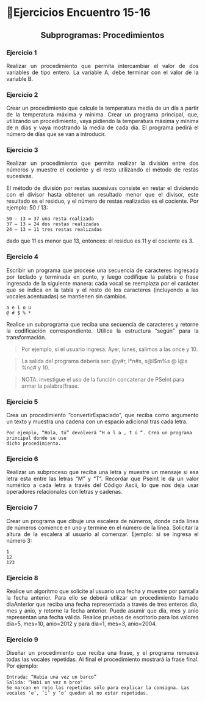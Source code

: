 # 🎏Ejercicios Encuentro 15-16

## <p align="center">Subprogramas: Procedimientos</p>

### Ejercicio 1
<p align="justify">Realizar un procedimiento que permita intercambiar el valor de dos variables de tipo entero.
La variable A, debe terminar con el valor de la variable B.</p>

### Ejercicio 2
<p align="justify">Crear un procedimiento que calcule la temperatura media de un día a partir de la temperatura
máxima y mínima. Crear un programa principal, que, utilizando un procedimiento, vaya
pidiendo la temperatura máxima y mínima de n días y vaya mostrando la media de cada día. El
programa pedirá el número de días que se van a introducir.</p>

### Ejercicio 3
<p align="justify">Realizar un procedimiento que permita realizar la división entre dos números y muestre el
cociente y el resto utilizando el método de restas sucesivas.</p>
<p align="justify">El método de división por restas sucesivas consiste en restar el dividendo con el divisor hasta
obtener un resultado menor que el divisor, este resultado es el residuo, y el número de restas
realizadas es el cociente. Por ejemplo: 50 / 13:</p>

```
50 – 13 = 37 una resta realizada
37 – 13 = 24 dos restas realizadas
24 – 13 = 11 tres restas realizadas
```

<p align="justify">dado que 11 es menor que 13, entonces: el residuo es 11 y el cociente es 3.</p>

### Ejercicio 4
<p align="justify">Escribir un programa que procese una secuencia de caracteres ingresada por teclado y
terminada en punto, y luego codifique la palabra o frase ingresada de la siguiente manera:
cada vocal se reemplaza por el carácter que se indica en la tabla y el resto de los caracteres
(incluyendo a las vocales acentuadas) se mantienen sin cambios.</p>

```
a e i o u
@ # $ % *
```

<p align="justify">Realice un subprograma que reciba una secuencia de caracteres y retorne la codificación
correspondiente. Utilice la estructura “según” para la transformación.</p>

>Por ejemplo, si el usuario ingresa: Ayer, lunes, salimos a las once y 10.

>La salida del programa debería ser: @y#r, l*n#s, s@l$m%s @ l@s %nc# y 10.

>NOTA: investigue el uso de la función concatenar de PSeInt para armar la palabra/frase.

### Ejercicio 5
<p align="justify">Crea un procedimiento “convertirEspaciado”, que reciba como argumento un texto y muestra
una cadena con un espacio adicional tras cada letra.</p>

```
Por ejemplo, “Hola, tú” devolverá “H o l a , t ú “. Crea un programa principal donde se use
dicho procedimiento.
```

### Ejercicio 6
<p align="justify">Realizar un subproceso que reciba una letra y muestre un mensaje si esa letra esta entre las
letras “M” y “T”. Recordar que Pseint le da un valor numérico a cada letra a través del Código
Ascii, lo que nos deja usar operadores relacionales con letras y cadenas.</p>

### Ejercicio 7
<p align="justify">Crear un programa que dibuje una escalera de números, donde cada línea de números
comience en uno y termine en el número de la línea. Solicitar la altura de la escalera al usuario
al comenzar. Ejemplo: si se ingresa el número 3:</p>

```
1
12
123
```

### Ejercicio 8
<p align="justify">Realice un algoritmo que solicite al usuario una fecha y muestre por pantalla la fecha anterior.
Para ello se deberá utilizar un procedimiento llamado diaAnterior que reciba una fecha
representada a través de tres enteros dia, mes y anio, y retorne la fecha anterior. Puede
asumir que dia, mes y anio representan una fecha válida. Realice pruebas de escritorio para
los valores dia=5, mes=10, anio=2012 y para dia=1, mes=3, anio=2004.</p>

### Ejercicio 9
<p align="justify">Diseñar un procedimiento que reciba una frase, y el programa remueva todas las vocales
repetidas. Al final el procedimiento mostrará la frase final.
Por ejemplo:</p>

```
Entrada: “Habia una vez un barco”
Salida: “Habi un vez n brco"
Se marcan en rojo las repetidas sólo para explicar la consigna. Las vocales ‘e’, ‘i’ y ‘o’ quedan al no estar repetidas.
```
